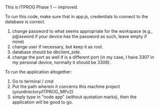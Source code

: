 This is ITPROG Phase 1 -- improved.

To run this code, make sure that in app.js, credentials to connect to the database is correct.
1. change password to what seems appropriate for the workspace (e.g., p@ssword if your device has the password as such, leave empty if none)
2. change user if necessary, but keep it as root.
3. database should be dbclient_side.
4. change the port as well if is a different port (in my case, I have 3307 in my personal device, normally it should be 3306).


To run the application altogether:
1. Go to terminal / cmd
2. Put the path wherein it concerns this machine project (yourdirectory/ITPROG_MPv2)
3. simply type in "node app" (without quotation marks), then the application will be good to go.
